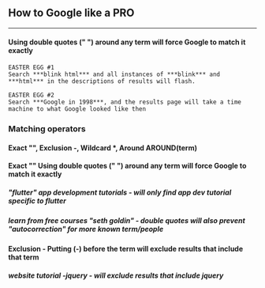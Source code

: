 ## How to Google like a PRO
___

#### Using double quotes (" ") around any term will force Google to match it exactly

```
EASTER EGG #1
Search ***blink html*** and all instances of ***blink*** and ***html*** in the descriptions of results will flash.
```

```
EASTER EGG #2
Search ***Google in 1998***, and the results page will take a time machine to what Google looked like then 
```

### Matching operators
#### Exact "", Exclusion -, Wildcard *, Around AROUND(term)

#### Exact "" Using double quotes (" ") around any term will force Google to match it exactly
##### "flutter" app development tutorials - will only find app dev tutorial specific to flutter
##### learn from free courses "seth goldin" - double quotes will also prevent "autocorrection" for more known term/people

#### Exclusion - Putting (-) before the term will exclude results that include that term
##### website tutorial -jquery - will exclude results that include jquery